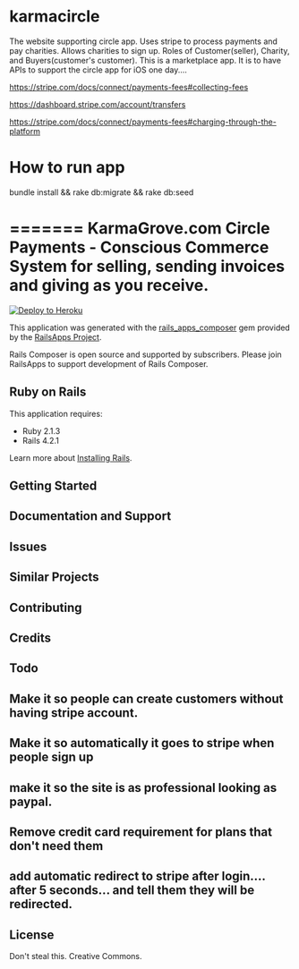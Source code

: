 karmacircle
===========

The website supporting circle app.  Uses stripe to process payments and pay charities.  Allows charities to sign up.  Roles of Customer(seller), Charity, and Buyers(customer's customer).  This is a marketplace app.  It is to have APIs to support the circle app for iOS one day....  

https://stripe.com/docs/connect/payments-fees#collecting-fees

https://dashboard.stripe.com/account/transfers

https://stripe.com/docs/connect/payments-fees#charging-through-the-platform

How to run app
===========
bundle install && rake db:migrate && rake db:seed

=======
KarmaGrove.com Circle Payments - Conscious Commerce System for selling, sending invoices and giving as you receive.
================

[![Deploy to Heroku](https://www.herokucdn.com/deploy/button.png)](https://heroku.com/deploy)

This application was generated with the [rails_apps_composer](https://github.com/RailsApps/rails_apps_composer) gem
provided by the [RailsApps Project](http://railsapps.github.io/).

Rails Composer is open source and supported by subscribers. Please join RailsApps to support development of Rails Composer.

Ruby on Rails
-------------

This application requires:

- Ruby 2.1.3
- Rails 4.2.1

Learn more about [Installing Rails](http://railsapps.github.io/installing-rails.html).

Getting Started
---------------

Documentation and Support
-------------------------

Issues
-------------

Similar Projects
----------------

Contributing
------------

Credits
-------

Todo
-------
## Make it so people can create customers without having stripe account.  
## Make it so automatically it goes to stripe when people sign up
## make it so the site is as professional looking as paypal.
## Remove credit card requirement for plans that don't need them
## add automatic redirect to stripe after login.... after 5 seconds... and tell them they will be redirected.

License
-------
Don't steal this. Creative Commons.